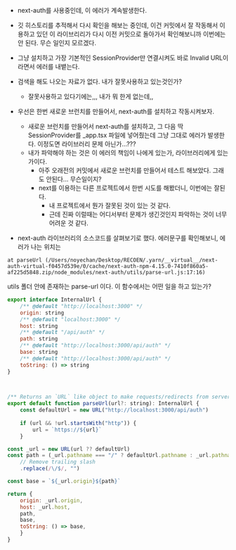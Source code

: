 - next-auth를 사용중인데, 이 에러가 계속발생한다. 
- 깃 히스토리를 추적해서 다시 확인을 해보는 중인데, 이건 커밋에서 잘 작동해서 이용하고 있던 이 라이브리리가 다시 이전 커밋으로 돌아가서 확인해보니까 이번에는 안 된다. 무슨 일인지 모르겠다. 
- 그냥 설치하고 가장 기본적인 SessionProvider만 연결시켜도 바로 Invalid URL이라면서 에러를 내뱉는다. 
- 검색을 해도 나오는 자료가 없다. 내가 잘못사용하고 있는것인가? 
	- 잘못사용하고 있다기에는,,, 내가 뭐 한게 없는데,,
- 우선은 한번 새로운 브런치를 만들어서, next-auth를 설치하고 작동시켜보자.
	- 새로운 브런치를 만들어서 next-auth를 설치하고, 그 다음 딱 SessionProvider를 _app.tsx 파일에 넣어줬는데 그냥 그대로 에러가 발생한다. 이정도면 라이브러리 문제 아닌가...??? 
	- 내가 파악해야 하는 것은 이 에러의 책임이 나에게 있는가, 라이브러리에게 있는가이다. 
		- 아주 오래전의 커밋에서 새로운 브런치를 만들어서 테스트 해보았다. 그래도 안된다... 무슨일이지?
		- next를 이용하는 다른 프로젝트에서 한번 시도를 해봤더니, 이번에는 잘된다. 
			- 내 프로젝트에서 뭔가 잘못된 것이 있는 것 같다. 
			- 근데 진짜 이럴때는 어디서부터 문제가 생긴것인지 파악하는 것이 너무 어려운 것 같다. 

- next-auth 라이브러리의 소스코드를 살펴보기로 했다. 에러문구를 확인해보니, 에러가 나는 위치는 
```
at parseUrl (/Users/noyechan/Desktop/RECOEN/.yarn/__virtual__/next-auth-virtual-f0457d539e/0/cache/next-auth-npm-4.15.0-7410f860a5-af225d5848.zip/node_modules/next-auth/utils/parse-url.js:17:16)
```

utils 폴더 안에 존재하는 parse-url 이다. 이 함수에서는 어떤 일을 하고 있는가? 


```javascript
export interface InternalUrl {
	/** @default "http://localhost:3000" */
	origin: string
	/** @default "localhost:3000" */
	host: string
	/** @default "/api/auth" */
	path: string
	/** @default "http://localhost:3000/api/auth" */
	base: string
	/** @default "http://localhost:3000/api/auth" */
	toString: () => string
}

  

/** Returns an `URL` like object to make requests/redirects from server-side */
export default function parseUrl(url?: string): InternalUrl {
	const defaultUrl = new URL("http://localhost:3000/api/auth")
	
	if (url && !url.startsWith("http")) {
		url = `https://${url}`
	}

const _url = new URL(url ?? defaultUrl)
const path = (_url.pathname === "/" ? defaultUrl.pathname : _url.pathname)
	// Remove trailing slash
	.replace(/\/$/, "")

const base = `${_url.origin}${path}`

return {
	origin: _url.origin,
	host: _url.host,
	path,
	base,
	toString: () => base,
	}
}
```


